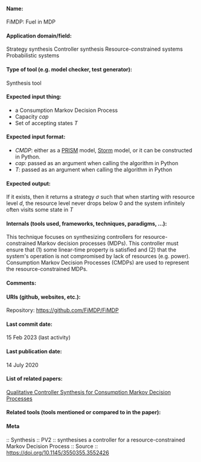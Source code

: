 #### Name:
FiMDP: Fuel in MDP

#### Application domain/field:
Strategy synthesis
Controller synthesis
Resource-constrained systems
Probabilistic systems

#### Type of tool (e.g. model checker, test generator):
Synthesis tool

#### Expected input thing:
- a Consumption Markov Decision Process
- Capacity $cap$
- Set of accepting states $T$

#### Expected input format:
- *CMDP*: either as a [PRISM](../Checkers/PRISM.md) model, [Storm](../Checkers/Storm.md) model, or it can be constructed in Python.
- $cap$: passed as an argument when calling the algorithm in Python
- $T$: passed as an argument when calling the algorithm in Python

#### Expected output:
If it exists, then it returns a strategy $\sigma$ such that when starting with resource level $d$, the resource level never drops below 0 and the system infinitely often visits some state in $T$

#### Internals (tools used, frameworks, techniques, paradigms, ...):
This technique focuses on synthesizing controllers for resource-constrained Markov decision processes (MDPs). This controller must ensure that (1) some linear-time property is satisfied and (2) that the system's operation is not compromised by lack of resources (e.g. power). Consumption Markov Decision Processes (CMDPs) are used to represent the resource-constrained MDPs.

#### Comments:

#### URIs (github, websites, etc.):
Repository: 
https://github.com/FiMDP/FiMDP

#### Last commit date:
15 Feb 2023 (last activity)

#### Last publication date:
14 July 2020

#### List of related papers:
[Qualitative Controller Synthesis for Consumption Markov Decision Processes](https://doi.org/10.1007/978-3-030-53291-8_22)

#### Related tools (tools mentioned or compared to in the paper):

#### Meta
:: Synthesis
:: PV2 :: synthesises a controller for a resource-constrained Markov Decision Process
:: Source :: https://doi.org/10.1145/3550355.3552426
